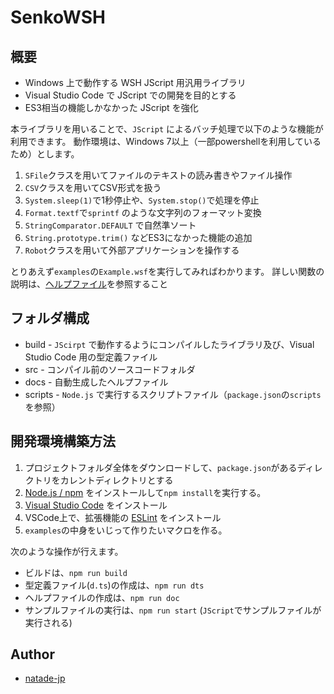 # SenkoWSH

## 概要
- Windows 上で動作する WSH JScript 用汎用ライブラリ
- Visual Studio Code で JScript での開発を目的とする
- ES3相当の機能しかなかった JScript を強化

本ライブラリを用いることで、`JScript` によるバッチ処理で以下のような機能が利用できます。
動作環境は、Windows 7以上（一部powershellを利用しているため）とします。

1. `SFile`クラスを用いてファイルのテキストの読み書きやファイル操作
2. `CSV`クラスを用いてCSV形式を扱う
3. `System.sleep(1)`で1秒停止や、`System.stop()`で処理を停止
4. `Format.textf`で`sprintf` のような文字列のフォーマット変換
5. `StringComparator.DEFAULT` で自然準ソート
6. `String.prototype.trim()` などES3になかった機能の追加
7. `Robot`クラスを用いて外部アプリケーションを操作する

とりあえず`examples`の`Example.wsf`を実行してみればわかります。
詳しい関数の説明は、[ヘルプファイル](https://natade-jp.github.io/SenkoWSH/)を参照すること

## フォルダ構成
- build - `JScirpt` で動作するようにコンパイルしたライブラリ及び、Visual Studio Code 用の型定義ファイル
- src - コンパイル前のソースコードフォルダ
- docs - 自動生成したヘルプファイル
- scripts - `Node.js` で実行するスクリプトファイル（`package.json`の`scripts`を参照）

## 開発環境構築方法
1. プロジェクトフォルダ全体をダウンロードして、`package.json`があるディレクトリをカレントディレクトリとする
2. [Node.js / npm](https://nodejs.org/ja/) をインストールして`npm install`を実行する。
3. [Visual Studio Code](https://code.visualstudio.com/) をインストール
4. VSCode上で、拡張機能の [ESLint](https://marketplace.visualstudio.com/items?itemName=dbaeumer.vscode-eslint) をインストール
5. `examples`の中身をいじって作りたいマクロを作る。

次のような操作が行えます。
- ビルドは、`npm run build`
- 型定義ファイル(`d.ts`)の作成は、`npm run dts`
- ヘルプファイルの作成は、`npm run doc`
- サンプルファイルの実行は、`npm run start` (`JScript`でサンプルファイルが実行される)

## Author
- [natade-jp](https://github.com/natade-jp/)
